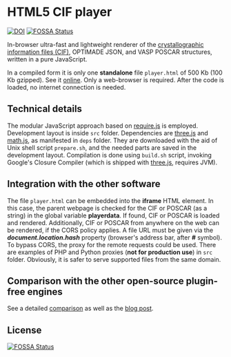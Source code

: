 HTML5 CIF player
======
[![DOI](https://zenodo.org/badge/18811/tilde-lab/player.html.svg)](https://zenodo.org/badge/latestdoi/18811/tilde-lab/player.html)
[![FOSSA Status](https://app.fossa.com/api/projects/git%2Bgithub.com%2Ftilde-lab%2Fcifplayer.svg?type=shield)](https://app.fossa.com/projects/git%2Bgithub.com%2Ftilde-lab%2Fcifplayer?ref=badge_shield)

In-browser ultra-fast and lightweight renderer of the [crystallographic information files (CIF)](https://en.wikipedia.org/wiki/Crystallographic_Information_File), OPTIMADE JSON, and VASP POSCAR structures, written in a pure JavaScript.

In a compiled form it is only one **standalone** file ```player.html``` of 500 Kb (100 Kb gzipped). See it [online](http://tilde-lab.github.io/cifplayer). Only a web-browser is required. After the code is loaded, no internet connection is needed.

Technical details
------

The modular JavaScript approach based on [require.js](http://requirejs.org) is employed. Development layout is inside ```src``` folder. Dependencies are [three.js](https://github.com/mrdoob/three.js) and [math.js](http://mathjs.org), as manifested in ```deps``` folder. They are downloaded with the aid of Unix shell script ```prepare.sh```, and the needed parts are saved in the development layout. Compilation is done using ```build.sh``` script, invoking Google's Closure Compiler (which is shipped with [three.js](https://github.com/mrdoob/three.js), requires JVM).

Integration with the other software
------

The file ```player.html``` can be embedded into the **iframe** HTML element. In this case, the parent webpage is checked for the CIF or POSCAR (as a string) in the global variable **playerdata**. If found, CIF or POSCAR is loaded and rendered. Additionally, CIF or POSCAR from anywhere on the web can be rendered, if the CORS policy applies. A file URL must be given via the **_document.location.hash_** property (browser's address bar, after **#** symbol). To bypass CORS, the proxy for the remote requests could be used. There are examples of PHP and Python proxies (**not for production use**) in ```src``` folder. Obviously, it is safer to serve supported files from the same domain.

Comparison with the other open-source plugin-free engines
------

See a detailed [comparison](https://github.com/blokhin/cif-js-engines) as well as the [blog post](https://blog.tilde.pro/in-browser-plugin-free-cif-visualization-comparison-of-open-source-engines-a3d0b4098660).


## License
[![FOSSA Status](https://app.fossa.com/api/projects/git%2Bgithub.com%2Ftilde-lab%2Fcifplayer.svg?type=large)](https://app.fossa.com/projects/git%2Bgithub.com%2Ftilde-lab%2Fcifplayer?ref=badge_large)